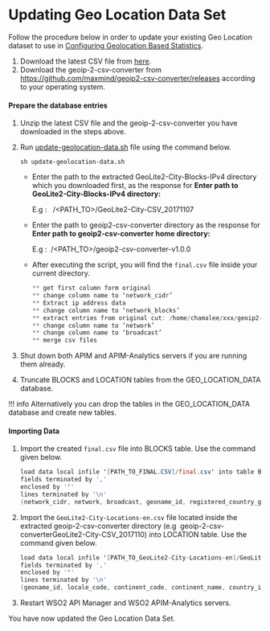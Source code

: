 # Updating Geo Location Data Set

Follow the procedure below in order to update your existing Geo Location dataset to use in [Configuring Geolocation Based Statistics](../configuring-geolocation-based-statistics/).

1.  Download the latest CSV file from [here](http://geolite.maxmind.com/download/geoip/database/GeoLite2-City-CSV.zip).
2.  Download the geoip-2-csv-converter from <https://github.com/maxmind/geoip2-csv-converter/releases> according to your operating system.

#### Prepare the database entries

1.  Unzip the latest CSV file and the geoip-2-csv-converter you have downloaded in the steps above.
2.  Run [update-geolocation-data.sh]({{base_path}}/assets/attachments/103335136/103335137.sh) file using the command below.

    ```shell
    sh update-geolocation-data.sh
    ```      

    -   Enter the path to the extracted GeoLite2-City-Blocks-IPv4 directory which you downloaded first, as the response for **Enter path to GeoLite2-City-Blocks-IPv4 directory:**

        E.g :   /&lt;PATH\_TO&gt;/GeoLite2-City-CSV_20171107

    -   Enter the path to geoip2-csv-converter directory as the response for **Enter path to geoip2-csv-converter home directory:**

        E.g :  /&lt;PATH\_TO&gt;/geoip2-csv-converter-v1.0.0

    -   After executing the script, you will find the `final.csv` file inside your current directory.

        ``` java
        ** get first column form original
        ** change column name to ‘network_cidr’
        ** Extract ip address data
        ** change column name to ‘network_blocks’
        ** extract entries from original cut: /home/chamalee/xxx/geoip2-csv-converter-v1.0.0/GeoLite2-City-Blocks-IPv4-converted.csv: No such file or directory
        ** change column name to ‘network’
        ** change column name to ‘broadcast’
        ** merge csv files
        ```

3.  Shut down both APIM and APIM-Analytics servers if you are running them already.
4.  Truncate BLOCKS and LOCATION tables from the GEO\_LOCATION\_DATA database.

!!! info
    Alternatively you can drop the tables in the GEO\_LOCATION\_DATA database and create new tables.


#### Importing Data

1.  Import the created `final.csv` file into BLOCKS table. Use the command given below.

    ``` java
    load data local infile '[PATH_TO_FINAL.CSV]/final.csv' into table BLOCKS
    fields terminated by ','
    enclosed by '"'
    lines terminated by '\n'
    (network_cidr, network, broadcast, geoname_id, registered_country_geoname_id, represented_country_geoname_id, is_anonymous_proxy, is_satellite_provider, postal_code, latitude, longitude, network_blocks);
    ```

2.  Import the `GeoLite2-City-Locations-en.csv` file located inside the extracted geoip-2-csv-converter directory (e.g  geoip-2-csv-converterGeoLite2-City-CSV\_2017110) into LOCATION table. Use the command given below.

    ``` java
    load data local infile '[PATH_TO_GeoLite2-City-Locations-en]/GeoLite2-City-Locations-en.csv' into table LOCATION
    fields terminated by ','
    enclosed by '"'
    lines terminated by '\n'
    (geoname_id, locale_code, continent_code, continent_name, country_iso_code, country_name, subdivision_1_iso_code, subdivision_1_name, subdivision_2_iso_code, subdivision_2_name, city_name, metro_code, time_zone);
    ```

3.  Restart WSO2 API Manager and WSO2 APIM-Analytics servers.

You have now updated the Geo Location Data Set.

